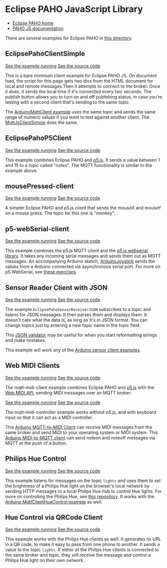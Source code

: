 # Eclipse PAHO JavaScript Library

* [Eclipse PAHO home](https://www.eclipse.org/paho/index.php?page=clients/js/index.php)
* [PAHO JS documentation](https://www.eclipse.org/paho/files/jsdoc/index.html)

There are several examples for Eclipse PAHO in [this directory]({{site.codeurl}}/browser-clients/eclipse-pahojs/). 

## EclipsePahoClientSimple
[See the example running](EclipsePahoClientSimple)
[See the source code]({{site.codeurl}}/browser-clients/eclipse-pahojs/EclipsePahoClientSimple)

This is a bare minimum client example for Eclipse PAHO JS. On document load, the script for this page gets two divs from the HTML document for local and remote messages.Then it attempts to connect to the broker. Once it does, it sends the local time if it's connected every two seconds. The publish button allows you to turn on and off publishing status, in case you're testing with a second client that's sending to the same topic.

The [ArduinoMqttClient example]({{site.codeurl}}/arduino-clients/ArduinoMqttClient) uses the same topic and sends the same range of numeric values if you want to test against another client.  The [MqttJsClientSimple](../mqttjs/MqttJsClientSimple/) does the same. 

## EclipsePahoP5Client
[See the example running](EclipsePahoP5Client)
[See the source code]({{site.codeurl}}/browser-clients/eclipse-pahojs/EclipsePahoP5Client)

This example combines Eclipse PAHO and [p5.js](https://p5js.org/). It sends a value between 1 and 15 to a topic called "notes". The MQTT functionality is similar to the example above. 

## mousePressed-client

[See the example running](mousePressed-client)
[See the source code]({{site.codeurl}}/browser-clients/eclipse-pahojs/mousePressed-client)

A simpler Eclipse PAHO and p5.js client that sends the mouseX and mouseY on a mouse press. The topic for this one is "monkey".

## p5-webSerial-client
[See the example running](p5-webSerial-client)
[See the source code]({{site.codeurl}}/browser-clients/eclipse-pahojs/p5-webSerial-client)

This example combines the p5.js MQTT client and the [p5.js webserial library](https://github.com/yoonbuck/p5.WebSerial). It takes any incoming serial messages and sends them out as MQTT messages. An accompanying Arduino sketch, [ArduinoJoystick](p5-webSerial-client/ArduinoJoystick/) sends the values from a Arduino connected via asynchronous serial port. For more on p5.WebSerial, see [these exercises](https://itp.nyu.edu/physcomp/labs/#p5js_webserial_library).

## Sensor Reader Client with JSON
[See the example running](EclipsePahoSensorReceiverJSON)
[See the source code]({{site.codeurl}}/browser-clients/eclipse-pahojs/EclipsePahoSensorReceiverJSON)

The example `EclipsePahoSensorReceiverJSON` subscribes to a topic and listens for JSON messages. It then parses them and displays them. It doesn't care what the data is, as long as it's in JSON format. You can change topics just by entering a new topic name in the topic field.

This [JSON validator](https://jsonlint.com/) may be useful for when you start reformatting strings and make mistakes. 

This example will work any of the [Arduino sensor client examples]({{site.baseurl}}/arduino-clients/#sensor-clients).

## Web MIDI Clients

[See the example running](mqtt-midi-client)
[See the source code]({{site.codeurl}}/browser-clients/eclipse-pahojs/mqtt-midi-client)

The mqtt-midi-client example combines Eclipse PAHO and [p5.js](https://p5js.org) with the [Web MIDI API](https://www.w3.org/TR/webmidi/), sending MIDI messages over an MQTT broker:

[See the example running](mqtt-midi-controller)
[See the source code]({{site.codeurl}}/browser-clients/eclipse-pahojs/mqtt-midi-controller)

The mqtt-midi-controller example works without p5.js, and with keyboard input so that it can act as a MIDI controller.
 
This [Arduino MQTT-to-MIDI Client](https://github.com/tigoe/mqtt-examples/tree/main/MqttClientMIDIPlayer) can receive MIDI messages from the same broker and send MIDI to your operating system or MIDI system.  This [Arduino MIDI-to-MQTT client](https://github.com/tigoe/mqtt-examples/tree/main/MqttClientMIDIController) can send noteon and noteoff messages via MQTT at the push of a button.

## Philips Hue Control

[See the example running](EclipsePahoHueLightControl)
[See the source code]({{site.codeurl}}/browser-clients/eclipse-pahojs/EclipsePahoHueLightControl/)

This example listens for messages on the topic `lights` and uses them to set the brightness of a Philips Hue light on the browser's local network by sending HTTP messages to a local Philips Hue hub to control Hue lights. For more on controlling the Philips Hue, see [this repository](https://tigoe.github.io/hue-control/). It works with the [Arduino MqttClientHueControl example]({{site.codeurl}}/arduino-clients/MqttClientHueControl/MqttClientHueControl.ino) as well. 

## Hue Control via QRCode Client

[See the example running](EclipsePahoWithQRCode)
[See the source code]({{site.codeurl}}/browser-clients/eclipse-pahojs/EclipsePahoHueLightControl/)

This example works with the Philips Hue clients as well.  It generates its URL in a QR code, to make it easy to pass from one phone to another. It sends a value to the topic `lights`. If either of the Philips Hue clients is connected to the same broker and topic, they will receive the message and control a Philips Hue light on their own network.